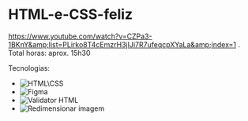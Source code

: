 # HTML-e-CSS-feliz
https://www.youtube.com/watch?v=CZPa3-1BKnY&amp;list=PLirko8T4cEmzrH3jIJi7R7ufeqcpXYaLa&amp;index=1 . Total horas: aprox. 15h30

Tecnologias:<br>
- ![HTML\CSS](https://developer.mozilla.org/pt-BR/docs/Web/HTML)<br>
- ![Figma](https://www.figma.com)<br>
- ![Validator HTML](https://validator.w3.org/) <br>
- ![Redimensionar imagem](https://www.iloveimg.com/pt/redimensionar-imagem#resize-options,pixels)

